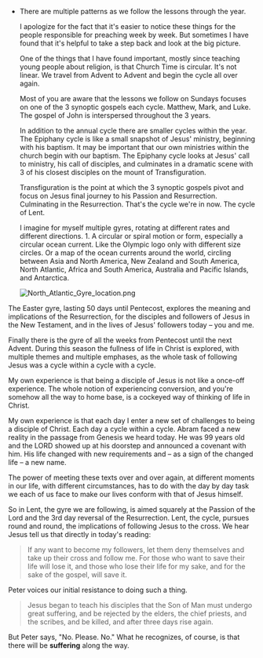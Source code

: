 - There are multiple patterns as we follow the lessons through the year.
  
  I apologize for the fact that it's easier to notice these things for the people responsible for preaching week by week. But sometimes I have found that it's helpful to take a step back and look at the big picture.
  
  One of the things that I have found important, mostly since teaching young people about religion, is that Church Time is circular. It's not linear. We travel from Advent to Advent and begin the cycle all over again. 
  
  Most of you are aware that the lessons we follow on Sundays focuses on one of the 3 synoptic gospels each cycle. Matthew, Mark, and Luke. The gospel of John is interspersed throughout the 3 years. 
  
  In addition to the annual cycle there are smaller cycles within the year. The Epiphany cycle is like a small snapshot of Jesus' ministry, beginning with his baptism. It may be important that our own ministries within the church begin with our baptism. The Epiphany cycle looks at Jesus' call to ministry, his call of disciples, and culminates in a dramatic scene with 3 of his closest disciples on the mount of Transfiguration.
  
  Transfiguration is the point at which the 3 synoptic gospels pivot and focus on Jesus final journey to his Passion and Resurrection. Culminating in the Resurrection. That's the cycle we're in now. The cycle of Lent. 
  
  I imagine for myself multiple gyres, rotating at different rates and different directions. 1.  A circular or spiral motion or form, especially a circular ocean current. Like the Olympic logo only with different size circles. Or a map of the ocean currents around the world, circling between Asia and North America, New Zealand and South America, North Atlantic, Africa and South America, Australia and Pacific Islands, and Antarctica.

   ![North_Atlantic_Gyre_location.png](../assets/North_Atlantic_Gyre_location_1707753631302_0.png)

The Easter gyre, lasting 50 days until Pentecost, explores the meaning and implications of the Resurrection, for the disciples and followers of Jesus in the New Testament, and in the lives of Jesus' followers today – you and me.

Finally there is the gyre of all the weeks from Pentecost until the next Advent. During this season the fullness of life in Christ is explored, with multiple themes and multiple emphases, as the whole task of following Jesus was a cycle within a cycle with a cycle. 

My own experience is that being a disciple of Jesus is not like a once-off experience. The whole notion of experiencing conversion, and you're somehow all the way to home base, is a cockeyed way of thinking of life in Christ. 

My own experience is that each day I enter a new set of challenges to being a disciple of Christ. Each day a cycle within a cycle. Abram faced a new reality in the passage from Genesis we heard today. He was 99 years old and the LORD showed up at his doorstep and announced a covenant with him. His life changed with new requirements and – as a sign of the changed life – a new name.

The power of meeting these texts over and over again, at different moments in our life, with different circumstances, has to do with the day by day task we each of us face to make our lives conform with that of Jesus himself. 

So in Lent, the gyre we are following, is aimed squarely at the Passion of the Lord and the 3rd day reversal of the Resurrection. Lent, the cycle, pursues round and round, the implications of following Jesus to the cross. We hear Jesus tell us that directly in today's reading:

> If any want to become my followers, let them deny themselves and take up their cross and follow me. For those who want to save their life will lose it, and those who lose their life for my sake, and for the sake of the gospel, will save it.

Peter voices our initial resistance to doing such a thing. 

>  Jesus began to teach his disciples that the Son of Man must undergo great suffering, and be rejected by the elders, the chief priests, and the scribes, and be killed, and after three days rise again.

But Peter says, "No. Please. No." What he recognizes, of course, is that there will be **suffering** along the way. 





